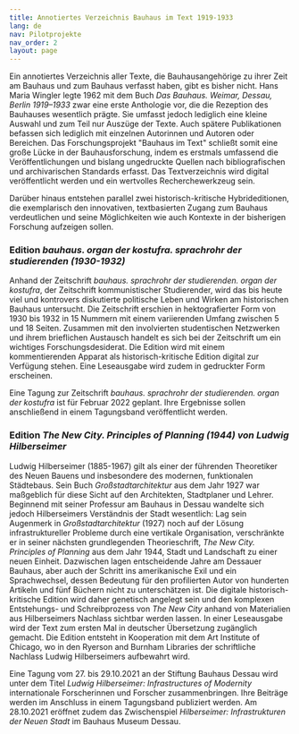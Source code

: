 ```yaml
---
title: Annotiertes Verzeichnis Bauhaus im Text 1919-1933
lang: de
nav: Pilotprojekte
nav_order: 2
layout: page
---
```


Ein annotiertes Verzeichnis aller Texte, die Bauhausangehörige zu ihrer Zeit am Bauhaus und zum Bauhaus verfasst 
haben, gibt es bisher nicht. Hans Maria Wingler legte 1962 mit dem Buch *Das Bauhaus. Weimar, Dessau, Berlin 1919–1933* 
zwar eine erste Anthologie vor, die die Rezeption des Bauhauses wesentlich prägte. Sie umfasst jedoch lediglich eine kleine Auswahl 
und zum Teil nur Auszüge der Texte. Auch spätere Publikationen befassen sich lediglich mit einzelnen Autorinnen und Autoren oder 
Bereichen. Das Forschungsprojekt "Bauhaus im Text" schließt somit eine große Lücke in der Bauhausforschung, indem es 
erstmals umfassend die Veröffentlichungen und bislang ungedruckte Quellen nach bibliografischen und archivarischen Standards erfasst. 
Das Textverzeichnis wird digital veröffentlicht werden und ein wertvolles Recherchewerkzeug sein.

Darüber hinaus entstehen parallel zwei historisch-kritische Hybrideditionen, die exemplarisch den 
innovativen, textbasierten Zugang zum Bauhaus verdeutlichen und seine Möglichkeiten wie auch Kontexte in der bisherigen 
Forschung aufzeigen sollen.

### Edition *bauhaus. organ der kostufra. sprachrohr der studierenden (1930-1932)*

Anhand der Zeitschrift *bauhaus. sprachrohr der studierenden. organ der kostufra*, der Zeitschrift kommunistischer 
Studierender, wird das bis heute viel und kontrovers diskutierte politische Leben und Wirken am historischen Bauhaus 
untersucht. Die Zeitschrift erschien in hektografierter Form von 1930 bis 1932 in 15 Nummern mit einem variierenden 
Umfang zwischen 5 und 18 Seiten. Zusammen mit den involvierten studentischen Netzwerken und ihrem brieflichen Austausch 
handelt es sich bei der Zeitschrift um ein wichtiges Forschungsdesiderat. Die Edition wird mit einem kommentierenden 
Apparat als historisch-kritische Edition digital zur Verfügung stehen. Eine Leseausgabe wird zudem in gedruckter Form erscheinen. 

Eine Tagung zur Zeitschrift *bauhaus. sprachrohr der studierenden. organ der kostufra* ist für Februar 2022 geplant.
Ihre Ergebnisse sollen anschließend in einem Tagungsband veröffentlicht werden.
 
### Edition *The New City. Principles of Planning (1944) von Ludwig Hilberseimer*

Ludwig Hilberseimer (1885-1967) gilt als einer der führenden Theoretiker des Neuen Bauens und insbesondere des modernen, 
funktionalen Städtebaus. Sein Buch *Großstadtarchitektur* aus dem Jahr 1927 war maßgeblich für diese Sicht auf den Architekten, 
Stadtplaner und Lehrer. Beginnend mit seiner Professur am Bauhaus in Dessau wandelte sich jedoch Hilberseimers Verständnis der 
Stadt wesentlich: Lag sein Augenmerk in *Großstadtarchitektur* (1927) noch auf der Lösung infrastruktureller Probleme durch eine 
vertikale Organisation, verschränkte er in seiner nächsten grundlegenden Theorieschrift, *The New City. Principles of Planning* aus 
dem Jahr 1944, Stadt und Landschaft zu einer neuen Einheit. Dazwischen lagen entscheidende Jahre am Dessauer Bauhaus, aber auch 
der Schritt ins amerikanische Exil und ein Sprachwechsel, dessen Bedeutung für den profilierten Autor von hunderten Artikeln 
und fünf Büchern nicht zu unterschätzen ist. Die digitale historisch-kritische Edition wird daher genetisch angelegt sein und den komplexen 
Entstehungs- und Schreibprozess von *The New City* anhand von Materialien aus Hilberseimers Nachlass sichtbar werden lassen. 
In einer Leseausgabe wird der Text zum ersten Mal in deutscher Übersetzung zugänglich gemacht. Die Edition entsteht in Kooperation 
mit dem Art Institute of Chicago, wo in den Ryerson and Burnham Libraries der schriftliche Nachlass Ludwig Hilberseimers aufbewahrt wird.

Eine Tagung vom 27. bis 29.10.2021 an der Stiftung Bauhaus Dessau wird unter dem Titel *Ludwig Hilberseimer: Infrastructures of 
Modernity* internationale Forscherinnen und Forscher zusammenbringen. Ihre Beiträge werden im Anschluss in einem Tagungsband publiziert werden. 
Am 28.10.2021 eröffnet zudem das Zwischenspiel *Hilberseimer: Infrastrukturen der Neuen Stadt* im Bauhaus Museum Dessau.
